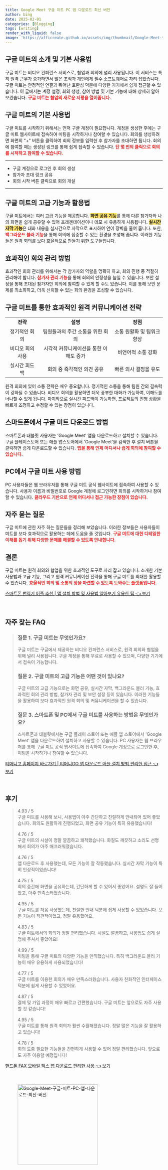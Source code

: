 ```yaml
---
title: Google Meet 구글 미트 PC 앱 다운로드 최신 버전
author: bing
date: 2025-02-01
categories: [Blogging]
tags: [writing]
render_with_liquid: false
image: 'https://afficreate.github.io/assets/img/thumbnail/Google-Meet-구글-미트-PC-앱-다운로드-최신-버전.webp'
---
```



<h2 id='구글미트소개'>구글 미트의 소개 및 기본 사용법</h2>

<p>구글 미트는 비디오 컨퍼런스 서비스로, 협업과 회의에 널리 사용됩니다. 이 서비스는 특히 원격 근무가 증가하면서 많은 조직과 개인에게 필수 소프트웨어로 자리 잡았습니다. 구글 미트는 안정적인 연결과 뛰어난 호환성 덕분에 다양한 기기에서 쉽게 접근할 수 있습니다. 이 글에서는 계정 설정, 회의 생성, 참여 방법 및 기본 기능에 대해 상세히 알아보겠습니다. <b><span style="color: #ee2323;">구글 미트는 협업의 새로운 지평을 열어줍니다.</span></b></p>

<h2 id='구글미트기본사용법'>구글 미트의 기본 사용법</h2>

<p>구글 미트를 시작하기 위해서는 먼저 구글 계정이 필요합니다. 계정을 생성한 후에는 구글 미트 웹사이트에 접속하여 미팅을 시작하거나 참여할 수 있습니다. 회의를 생성하려면 화면의 "+" 버튼을 클릭하여 회의 정보를 입력한 후 참가자를 초대하면 됩니다. 회의에 참여할 때는 생성된 링크를 통해 쉽게 접속할 수 있습니다. <b><span style="color: #ee2323;">단 몇 번의 클릭으로 회의를 시작하고 참여할 수 있습니다.</span></b></p>

<hr />

<ul>
    <li>구글 계정으로 로그인 후 회의 생성</li>
    <li>참가자 초대 링크 공유</li>
    <li>회의 시작 버튼 클릭으로 회의 개설</li>
</ul>

<hr />

<h2 id='고급기능'>구글 미트의 고급 기능과 활용법</h2>

<p>구글 미트에서는 여러 고급 기능을 제공합니다. <b><span style="background-color: #ffe066;">화면 공유 기능</span></b>를 통해 다른 참가자와 나의 화면을 쉽게 공유할 수 있어 프레젠테이션이나 데모 시 유용하게 사용됩니다. <b><span style="background-color: #ffe066;">실시간 자막 기능</span></b>은 대화 내용을 실시간으로 자막으로 표시하여 언어 장벽을 줄여 줍니다. 또한, <b><span style="color: #ee2323;">백그라운드 블러 기능</span></b>을 통해 회의에 집중할 수 있는 환경을 조성해 줍니다. 이러한 기능들은 원격 회의를 보다 효율적으로 만들기 위한 도구들입니다.</p>

<h2 id='참가자관리'>효과적인 회의 관리 방법</h2>

<p>효과적인 회의 관리를 위해서는 각 참가자의 역할을 명확히 하고, 회의 진행 중 적절히 관리해야 합니다. <b><span style="color: #ee2323;">참가자 관리 기능</span></b>을 통해 회의의 안정성을 높일 수 있습니다. 보안 설정을 통해 초대된 참가자만 회의에 참여할 수 있게 할 수도 있습니다. 이를 통해 보안 문제를 최소화하고, 더욱 신뢰할 수 있는 회의 환경을 조성할 수 있습니다.</p>

<h2 id='원격커뮤니케이션전략'>구글 미트를 통한 효과적인 원격 커뮤니케이션 전략</h2>

<table>
    <tr>
        <td style="text-align: center; height: 17px;"><b>전략</b></td>
        <td style="text-align: center; height: 17px;"><b>설명</b></td>
        <td style="text-align: center; height: 17px;"><b>장점</b></td>
    </tr>
    <tr>
        <td style="text-align: center; height: 17px;">정기적인 회의</td>
        <td style="text-align: center; height: 17px;">팀원들과의 주간 소통을 위한 회의</td>
        <td style="text-align: center; height: 17px;">소통 원활화 및 팀워크 향상</td>
    </tr>
    <tr>
        <td style="text-align: center; height: 17px;">비디오 회의 사용</td>
        <td style="text-align: center; height: 17px;">시각적 커뮤니케이션을 통한 이해도 증가</td>
        <td style="text-align: center; height: 17px;">비언어적 소통 강화</td>
    </tr>
    <tr>
        <td style="text-align: center; height: 17px;">실시간 피드백</td>
        <td style="text-align: center; height: 17px;">회의 중 즉각적인 의견 공유</td>
        <td style="text-align: center; height: 17px;">빠른 의사 결정을 유도</td>
    </tr>
</table>

<p>원격 회의에 있어 소통 전략은 매우 중요합니다. 정기적인 소통을 통해 팀원 간의 결속력이 강화될 수 있습니다. 비디오 회의를 활용하면 더욱 풍부한 대화가 가능하여, 이해도를 너나할 수 있게 됩니다. 마지막으로 실시간 피드백이 가능하면, 프로젝트의 진행 상황을 빠르게 조정하고 수정할 수 있는 장점이 있습니다.</p>

<h2 id='다운로드방법'>스마트폰에서 구글 미트 다운로드 방법</h2>

<p>스마트폰과 태블릿 사용자는 'Google Meet' 앱을 다운로드하고 설치할 수 있습니다. 구글 플레이스토어 또는 애플 앱스토어에서 'Google Meet'을 검색한 후 설치 버튼을 클릭하면 쉽게 다운로드할 수 있습니다. <b><span style="color: #ee2323;">앱을 통해 언제 어디서나 쉽게 회의에 참여할 수 있습니다.</span></b></p>

<h2 id='PC에서의사용방법'>PC에서 구글 미트 사용 방법</h2>

<p>PC 사용자들은 웹 브라우저를 통해 구글 미트 공식 웹사이트에 접속하여 사용할 수 있습니다. 사용자 이름과 비밀번호로 Google 계정에 로그인하면 회의를 시작하거나 참여할 수 있습니다. <b><span style="color: #ee2323;">클라우드 기반으로 언제 어디서나 접근 가능한 장점이 있습니다.</span></b></p>

<h2 id='자주하는질문'>자주 묻는 질문</h2>

<p>구글 미트에 관한 자주 하는 질문들을 정리해 보았습니다. 이러한 정보들은 사용자들이 미트를 보다 효과적으로 활용하는 데에 도움을 줄 것입니다. <b><span style="color: #ee2323;">구글 미트에 대한 디테일한 이해를 돕기 위해 다양한 문제를 해결할 수 있도록 안내합니다.</span></b></p>

<h2 id='결론'>결론</h2>

<p>구글 미트는 원격 회의와 협업을 위한 효과적인 도구로 자리 잡고 있습니다. 소개한 기본 사용법과 고급 기능, 그리고 원격 커뮤니케이션 전략을 통해 구글 미트를 최대한 활용할 수 있습니다. <b><span style="color: #ee2323;">효율적인 회의 및 소통의 장을 마련할 수 있도록 도와주는 플랫폼입니다.</span></b></p>


<p><a class="click-button" title="스마트폰 번역기 어플 추천 | 앱 설치 방법 및 사용법 알아보기 유용한 팁" href="https://afficreate.github.io/posts/%EC%8A%A4%EB%A7%88%ED%8A%B8%ED%8F%B0-%EB%B2%88%EC%97%AD%EA%B8%B0-%EC%96%B4%ED%94%8C-%EC%B6%94%EC%B2%9C-%EC%95%B1-%EC%84%A4%EC%B9%98-%EB%B0%A9%EB%B2%95-%EB%B0%8F-%EC%82%AC%EC%9A%A9%EB%B2%95-%EC%95%8C%EC%95%84%EB%B3%B4%EA%B8%B0-%EC%9C%A0%EC%9A%A9%ED%95%9C-%ED%8C%81/" rel="dofollow">스마트폰 번역기 어플 추천 | 앱 설치 방법 및 사용법 알아보기 유용한 팁 👈 보기</a></p><br>
<h2 id='자주_찾는_FAQ'>자주 찾는 FAQ</h2>
<div itemscope="" itemtype="https://schema.org/FAQPage">
  <blockquote>
    <div itemscope="" itemprop="mainEntity" itemtype="https://schema.org/Question">
      <h3 itemprop="name">질문 1. 구글 미트는 무엇인가요?</h3>
      <div itemscope="" itemprop="acceptedAnswer" itemtype="https://schema.org/Answer">
        <span itemprop="text">
          <p>구글 미트는 구글에서 제공하는 비디오 컨퍼런스 서비스로, 원격 회의와 협업을 위해 널리 사용됩니다. 구글 계정을 통해 무료로 사용할 수 있으며, 다양한 기기에서 접속이 가능합니다.</p>
        </span>
      </div>
    </div>
    <div itemscope="" itemprop="mainEntity" itemtype="https://schema.org/Question">
      <h3 itemprop="name">질문 2. 구글 미트의 고급 기능은 어떤 것이 있나요?</h3>
      <div itemscope="" itemprop="acceptedAnswer" itemtype="https://schema.org/Answer">
        <span itemprop="text">
          <p>구글 미트의 고급 기능으로는 화면 공유, 실시간 자막, 백그라운드 블러 기능, 효과적인 회의 관리 방법, 참가자 관리 및 보안 설정 등이 있습니다. 이러한 기능들을 활용하여 보다 효과적인 원격 회의 및 커뮤니케이션을 할 수 있습니다.</p>
        </span>
      </div>
    </div>
    <div itemscope="" itemprop="mainEntity" itemtype="https://schema.org/Question">
      <h3 itemprop="name">질문 3. 스마트폰 및 PC에서 구글 미트를 사용하는 방법은 무엇인가요?</h3>
      <div itemscope="" itemprop="acceptedAnswer" itemtype="https://schema.org/Answer">
        <span itemprop="text">
          <p>스마트폰과 태블릿에서는 구글 플레이 스토어 또는 애플 앱 스토어에서 'Google Meet' 앱을 다운로드하여 설치하고 사용할 수 있습니다. PC 사용자는 웹 브라우저를 통해 구글 미트 공식 웹사이트에 접속하여 Google 계정으로 로그인한 후, 미팅을 시작하거나 참여할 수 있습니다.</p>
        </span>
      </div>
    </div>
  </blockquote>
</div>
<p><a class="click-button" title="티머니고 홈페이지 바로가기 | 티머니GO 앱 다운로드 어플 설치 방법 편리한 접근" href="https://afficreate.github.io/posts/%ED%8B%B0%EB%A8%B8%EB%8B%88%EA%B3%A0-%ED%99%88%ED%8E%98%EC%9D%B4%EC%A7%80-%EB%B0%94%EB%A1%9C%EA%B0%80%EA%B8%B0-%ED%8B%B0%EB%A8%B8%EB%8B%88GO-%EC%95%B1-%EB%8B%A4%EC%9A%B4%EB%A1%9C%EB%93%9C-%EC%96%B4%ED%94%8C-%EC%84%A4%EC%B9%98-%EB%B0%A9%EB%B2%95-%ED%8E%B8%EB%A6%AC%ED%95%9C-%EC%A0%91%EA%B7%BC/" rel="dofollow">티머니고 홈페이지 바로가기 | 티머니GO 앱 다운로드 어플 설치 방법 편리한 접근 👈 보기</a></p><br>
<h2 id='후기'>후기</h2>
<div itemscope itemtype="https://schema.org/Product">
  <blockquote>
  <div itemprop="review" itemscope itemtype="https://schema.org/Review">
      <div itemprop="reviewRating" itemscope itemtype="https://schema.org/Rating"> <span itemprop="ratingValue">4.93</span> / <span itemprop="bestRating">5</span> </div>
      <span itemprop="reviewBody">구글 미트를 사용해 보니, 사용법이 아주 간단하고 친절하게 안내되어 있어 좋았습니다. 회의도 원활하게 진행되었고, 화면 공유 기능이 특히 유용했습니다!</span>
  </div>
  <br>
  <div itemprop="review" itemscope itemtype="https://schema.org/Review">
      <div itemprop="reviewRating" itemscope itemtype="https://schema.org/Rating"> <span itemprop="ratingValue">4.76</span> / <span itemprop="bestRating">5</span> </div>
      <span itemprop="reviewBody">구글 미트의 시설이 정말 깔끔하고 쾌적했습니다. 화질도 깨끗하고 소리도 선명해서 회의가 아주 매끄러워졌습니다.</span>
  </div>
  <br>
  <div itemprop="review" itemscope itemtype="https://schema.org/Review">
      <div itemprop="reviewRating" itemscope itemtype="https://schema.org/Rating"> <span itemprop="ratingValue">4.76</span> / <span itemprop="bestRating">5</span> </div>
      <span itemprop="reviewBody">앱 다운로드 후 사용했는데, 모든 기능이 잘 작동했습니다. 실시간 자막 기능이 특히 인상적이었습니다!</span>
  </div>
  <br>
  <div itemprop="review" itemscope itemtype="https://schema.org/Review">
      <div itemprop="reviewRating" itemscope itemtype="https://schema.org/Rating"> <span itemprop="ratingValue">4.75</span> / <span itemprop="bestRating">5</span> </div>
      <span itemprop="reviewBody">회의 중간에 화면을 공유하는데, 간단하게 할 수 있어서 좋았어요. 설명도 잘 들어왔고, 아주 만족스러웠습니다.</span>
  </div>
  <br>
  <div itemprop="review" itemscope itemtype="https://schema.org/Review">
      <div itemprop="reviewRating" itemscope itemtype="https://schema.org/Rating"> <span itemprop="ratingValue">4.95</span> / <span itemprop="bestRating">5</span> </div>
      <span itemprop="reviewBody">구글 미트를 처음 사용했는데, 친절한 안내 덕분에 쉽게 사용할 수 있었습니다. 모든 기능이 직관적이었고, 정말 유용했어요.</span>
  </div>
  <br>
  <div itemprop="review" itemscope itemtype="https://schema.org/Review">
      <div itemprop="reviewRating" itemscope itemtype="https://schema.org/Rating"> <span itemprop="ratingValue">4.83</span> / <span itemprop="bestRating">5</span> </div>
      <span itemprop="reviewBody">구글 미트에서의 회의가 정말 편리했습니다. 시설도 깔끔하고, 사용법도 쉽게 설명해 주셔서 좋았어요!</span>
  </div>
  <br>
  <div itemprop="review" itemscope itemtype="https://schema.org/Review">
      <div itemprop="reviewRating" itemscope itemtype="https://schema.org/Rating"> <span itemprop="ratingValue">4.99</span> / <span itemprop="bestRating">5</span> </div>
      <span itemprop="reviewBody">미팅을 통해 구글 미트의 다양한 기능을 만끽했습니다. 특히 백그라운드 블러 기능이 매우 유용하게 사용되었습니다!</span>
  </div>
  <br>
  <div itemprop="review" itemscope itemtype="https://schema.org/Review">
      <div itemprop="reviewRating" itemscope itemtype="https://schema.org/Rating"> <span itemprop="ratingValue">4.77</span> / <span itemprop="bestRating">5</span> </div>
      <span itemprop="reviewBody">구글 미트를 이용한 회의가 매우 만족스러웠습니다. 사용자 친화적인 인터페이스 덕분에 쉽게 사용할 수 있었어요.</span>
  </div>
  <br>
  <div itemprop="review" itemscope itemtype="https://schema.org/Review">
      <div itemprop="reviewRating" itemscope itemtype="https://schema.org/Rating"> <span itemprop="ratingValue">4.87</span> / <span itemprop="bestRating">5</span> </div>
      <span itemprop="reviewBody">결제 및 가입 과정이 매우 빠르고 간편했습니다. 구글 미트는 앞으로도 자주 사용할 것 같습니다!</span>
  </div>
  <br>
  <div itemprop="review" itemscope itemtype="https://schema.org/Review">
      <div itemprop="reviewRating" itemscope itemtype="https://schema.org/Rating"> <span itemprop="ratingValue">4.95</span> / <span itemprop="bestRating">5</span> </div>
      <span itemprop="reviewBody">구글 미트를 통해 원격 회의가 훨씬 수월해졌습니다. 정말 많은 기능을 잘 활용하고 있습니다!</span>
  </div>
  <br>
  <div itemprop="review" itemscope itemtype="https://schema.org/Review">
      <div itemprop="reviewRating" itemscope itemtype="https://schema.org/Rating"> <span itemprop="ratingValue">4.78</span> / <span itemprop="bestRating">5</span> </div>
      <span itemprop="reviewBody">회의 도중 필요한 기능들을 간편하게 사용할 수 있어 정말 편리했습니다. 앞으로도 자주 이용할 예정입니다!</span>
  </div>
  </blockquote>
</div>
<p><a class="click-button" title="핸드폰 FAX 모바일 팩스 앱 다운로드 편리한 사용" href="https://afficreate.github.io/posts/%ED%95%B8%EB%93%9C%ED%8F%B0-FAX-%EB%AA%A8%EB%B0%94%EC%9D%BC-%ED%8C%A9%EC%8A%A4-%EC%95%B1-%EB%8B%A4%EC%9A%B4%EB%A1%9C%EB%93%9C-%ED%8E%B8%EB%A6%AC%ED%95%9C-%EC%82%AC%EC%9A%A9/" rel="dofollow">핸드폰 FAX 모바일 팩스 앱 다운로드 편리한 사용 👈 보기</a></p><br>
<figure class="image"><img src="https://afficreate.github.io/assets/img/thumbnail/Google-Meet-구글-미트-PC-앱-다운로드-최신-버전.webp" alt="Google-Meet-구글-미트-PC-앱-다운로드-최신-버전" width="256" height="256"></figure>
